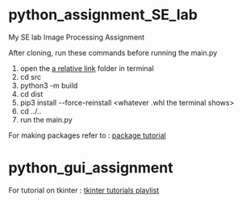 # python_assignment_SE_lab
My SE lab Image Processing Assignment

After cloning, run these commands before running the main.py

 1. open the [a relative link](python_DS_Assignment) folder in terminal
 2. cd src
 3. python3 -m build
 4. cd dist
 5. pip3 install --force-reinstall <whatever .whl the terminal shows>
 6. cd ../..
 7. run the main.py
 
For making packages refer to : [package tutorial](https://github.com/pypa/sampleproject.git)

# python_gui_assignment
For tutorial on tkinter : [tkinter tutorials playlist](http://bit.ly/2UFLKgj)
